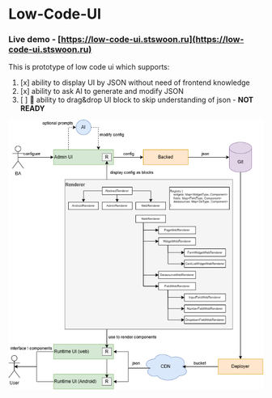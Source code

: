 # Low-Code-UI

### Live demo - [https://low-code-ui.stswoon.ru](https://low-code-ui.stswoon.ru)

This is prototype of low code ui which supports:

1. [x] ability to display UI by JSON without need of frontend knowledge
2. [x] ability to ask AI to generate and modify JSON
3. [ ] :construction:  ability to drag&drop UI block to skip understanding of json - **NOT READY**

![](LowCodeUI.drawio.png)